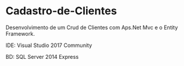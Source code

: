 # Cadastro-de-Clientes

Desenvolvimento de um Crud de Clientes com Aps.Net Mvc e o Entity Framework.

IDE: Visual Studio 2017 Community

BD: SQL Server 2014 Express

